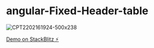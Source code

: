 # angular-Fixed-Header-table
![CPT2202161924-500x238](https://user-images.githubusercontent.com/21365266/154321199-231be560-61cf-41e5-a9d7-141f5844f87e.gif)

[Demo on StackBlitz ⚡️](https://stackblitz.com/edit/angular-ivy-tsljzh)
